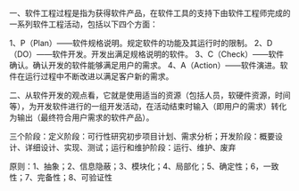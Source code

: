 一、软件工程过程是指为获得软件产品，在软件工具的支持下由软件工程师完成的一系列软件工程活动，包括以下四个方面：

1、P（Plan）——软件规格说明。规定软件的功能及其运行时的限制。
2、D（DO）——软件开发。开发出满足规格说明的软件。
3、C（Check）——软件确认。确认开发的软件能够满足用户的需求。
4、A（Action）——软件演进。软件在运行过程中不断改进以满足客户新的需求。

二、从软件开发的观点看，它就是使用适当的资源（包括人员，软硬件资源，时间等），为开发软件进行的一组开发活动，在活动结束时输入（即用户的需求）转化为输出（最终符合用户需求的软件产品）。


三个阶段：定义阶段：可行性研究初步项目计划、需求分析；开发阶段：概要设计、详细设计、实现、测试；运行和维护阶段：运行、维护、废弃


原则：1、抽象；2、信息隐蔽；3、模块化；4、局部化；5、确定性；6，一致性；7、完备性；8、可验证性
